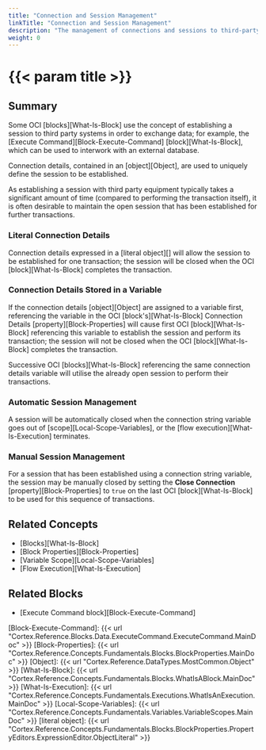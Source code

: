 ```yaml
---
title: "Connection and Session Management"
linkTitle: "Connection and Session Management"
description: "The management of connections and sessions to third-party systems."
weight: 0
---
```


# {{< param title >}}

## Summary

Some OCI [blocks][What-Is-Block] use the concept of establishing a session to third party systems in order to exchange data; for example, the [Execute Command][Block-Execute-Command] [block][What-Is-Block], which can be used to interwork with an external database.

Connection details, contained in an [object][Object], are used to uniquely define the session to be established.

As establishing a session with third party equipment typically takes a significant amount of time (compared to performing the transaction itself), it is often desirable to maintain the open session that has been established for further transactions.

### Literal Connection Details

Connection details expressed in a [literal object][] will allow the session to be established for one transaction; the session will be closed when the OCI [block][What-Is-Block] completes the transaction.

### Connection Details Stored in a Variable

 If the connection details [object][Object] are assigned to a variable first, referencing the variable in the OCI [block's][What-Is-Block] Connection Details [property][Block-Properties] will cause first OCI [block][What-Is-Block] referencing this variable to establish the session and perform its transaction; the session will not be closed when the OCI [block][What-Is-Block] completes the transaction.

 Successive OCI [blocks][What-Is-Block] referencing the same connection details variable  will utilise the already open session to perform their transactions.

### Automatic Session Management

A session will be automatically closed when the connection string variable goes out of [scope][Local-Scope-Variables], or the [flow execution][What-Is-Execution] terminates.

### Manual Session Management

For a session that has been established using a connection string variable, the session may be manually closed by setting the **Close Connection** [property][Block-Properties] to `true` on the last OCI [block][What-Is-Block] to be used for this sequence of transactions.

## Related Concepts

* [Blocks][What-Is-Block]
* [Block Properties][Block-Properties]
* [Variable Scope][Local-Scope-Variables]
* [Flow Execution][What-Is-Execution]

## Related Blocks

* [Execute Command block][Block-Execute-Command]

[Block-Execute-Command]: {{< url "Cortex.Reference.Blocks.Data.ExecuteCommand.ExecuteCommand.MainDoc" >}}
[Block-Properties]: {{< url "Cortex.Reference.Concepts.Fundamentals.Blocks.BlockProperties.MainDoc" >}}
[Object]: {{< url "Cortex.Reference.DataTypes.MostCommon.Object" >}}
[What-Is-Block]: {{< url "Cortex.Reference.Concepts.Fundamentals.Blocks.WhatIsABlock.MainDoc" >}}
[What-Is-Execution]: {{< url "Cortex.Reference.Concepts.Fundamentals.Executions.WhatIsAnExecution.MainDoc" >}}
[Local-Scope-Variables]: {{< url "Cortex.Reference.Concepts.Fundamentals.Variables.VariableScopes.MainDoc" >}}
[literal object]: {{< url "Cortex.Reference.Concepts.Fundamentals.Blocks.BlockProperties.PropertyEditors.ExpressionEditor.ObjectLiteral" >}}
